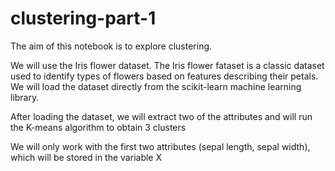 # clustering-part-1

The aim of this notebook is to explore clustering.

We will use the Iris flower dataset. The Iris flower fataset is a classic dataset used to identify types of flowers based on features describing their petals. We will load the dataset directly from the scikit-learn machine learning library.

After loading the dataset, we will extract two of the attributes and will run the K-means algorithm to obtain 3 clusters

We will only work with the first two attributes (sepal length, sepal width), which will be stored in the variable X
